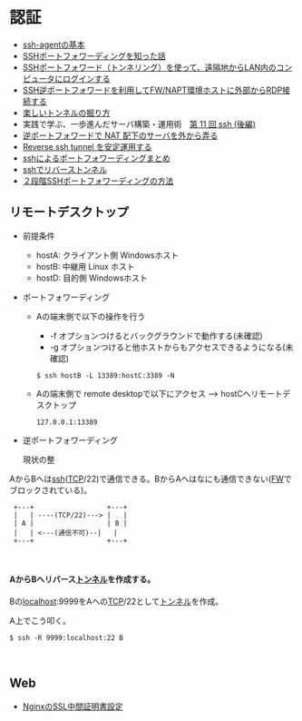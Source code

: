 
# 認証

- [ssh-agentの基本](https://qiita.com/yudoufu/items/82f752807893c63f06db)
- [SSHポートフォワーディングを知った話](https://qiita.com/Ayaka14/items/449e2236af4b8c2beb81)
- [SSHポートフォワード（トンネリング）を使って、遠隔地からLAN内のコンピュータにログインする](http://www.clear-code.com/blog/2014/9/12.html)
- [SSH逆ポートフォワードを利用してFW/NAPT環境ホストに外部からRDP接続する](http://www.prosper2.org/devwiki/index.php?plugin=related&page=SSH%E9%80%86%E3%83%9D%E3%83%BC%E3%83%88%E3%83%95%E3%82%A9%E3%83%AF%E3%83%BC%E3%83%89%E3%82%92%E5%88%A9%E7%94%A8%E3%81%97%E3%81%A6FW%2FNAPT%E7%92%B0%E5%A2%83%E3%83%9B%E3%82%B9%E3%83%88%E3%81%AB%E5%A4%96%E9%83%A8%E3%81%8B%E3%82%89RDP%E6%8E%A5%E7%B6%9A%E3%81%99%E3%82%8B) 
- [楽しいトンネルの掘り方](https://www.kmc.gr.jp/advent-calendar/ssh/2013/12/09/tunnel2.html)
- 実践で学ぶ、一歩進んだサーバ構築・運用術　[第 11 回 ssh (後編)](http://www.gcd.org/sengoku/docs/NikkeiLinux01-02/Welcome.ja.html)
- [逆ポートフォワードで NAT 配下のサーバを外から弄る](https://blog.kteru.net/remote-portfoward-tips/)
- [Reverse ssh tunnel を安定運用する](https://qiita.com/syoyo/items/d31e9db6851dfee3ef82)
- [sshによるポートフォワーディングまとめ](https://www.xmisao.com/2013/09/12/ssh-portforwarding.html)
- [sshでリバーストンネル](http://d.hatena.ne.jp/rougeref/20140502)
- [２段階SSHポートフォワーディングの方法]()




## リモートデスクトップ

* 前提条件

  * hostA:  クライアント側  Windowsホスト
  * hostB: 中継用 Linux ホスト
  * hostD:  目的側 Windowsホスト

* ポートフォワーディング

  * Aの端末側で以下の操作を行う 

    * -f オプションつけるとバックグラウンドで動作する(未確認)
    * -g  オプションつけると他ホストからもアクセスできるようになる(未確認)

    ```
    $ ssh hostB -L 13389:hostC:3389 -N
    ```

  * Aの端末側で remote desktopで以下にアクセス --> hostCへリモートデスクトップ

    ```
    127.0.0.1:13389
    ```

* 逆ポートフォワーディング

   現状の整		

AからBへは[ssh](http://d.hatena.ne.jp/keyword/ssh)([TCP](http://d.hatena.ne.jp/keyword/TCP)/22)で通信できる。BからAへはなにも通信できない([FW](http://d.hatena.ne.jp/keyword/FW)でブロックされている)。

```
 +---+                  +---+
 |   | ----(TCP/22)---> |   |
 | A |                  | B |
 |   | <---(通信不可)--|   |
 +---+                  +---+

```

​			

#### AからBへリバース[トンネル](http://d.hatena.ne.jp/keyword/%A5%C8%A5%F3%A5%CD%A5%EB)を作成する。

Bの[localhost](http://d.hatena.ne.jp/keyword/localhost):9999をAへの[TCP](http://d.hatena.ne.jp/keyword/TCP)/22として[トンネル](http://d.hatena.ne.jp/keyword/%A5%C8%A5%F3%A5%CD%A5%EB)を作成。

A上でこう叩く。

```
$ ssh -R 9999:localhost:22 B
```

​	

## Web

* [NginxのSSL中間証明書設定](http://tsunokawa.hatenablog.com/entry/2014/09/24/114014)